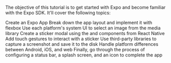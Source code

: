The objective of this tutorial is to get started with Expo and become familiar with the Expo SDK. It'll cover the following topics:

Create an Expo App
Break down the app layout and implement it with flexbox
Use each platform's system UI to select an image from the media library
Create a sticker modal using the <Modal> and <FlatList> components from React Native
Add touch gestures to interact with a sticker
Use third-party libraries to capture a screenshot and save it to the disk
Handle platform differences between Android, iOS, and web
Finally, go through the process of configuring a status bar, a splash screen, and an icon to complete the app
